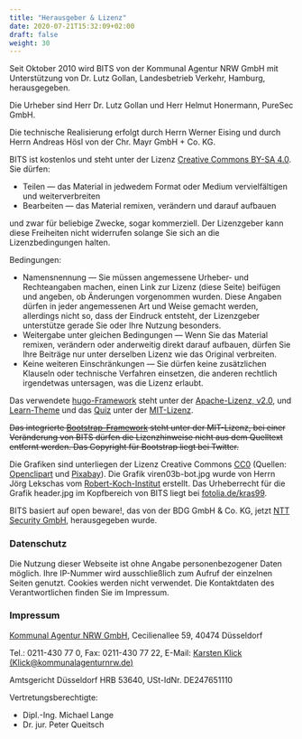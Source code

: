 ```yaml
---
title: "Herausgeber & Lizenz"
date: 2020-07-21T15:32:09+02:00
draft: false
weight: 30
---
```


Seit Oktober 2010 wird BITS von der Kommunal Agentur NRW GmbH mit Unterstützung von Dr. Lutz Gollan, Landesbetrieb Verkehr, Hamburg, herausgegeben.

Die Urheber sind Herr Dr. Lutz Gollan und Herr Helmut Honermann, PureSec GmbH.

Die technische Realisierung erfolgt durch Herrn Werner Eising und durch Herrn Andreas Hösl von der Chr. Mayr GmbH + Co. KG.

BITS ist kostenlos und steht unter der Lizenz [Creative Commons BY-SA 4.0](https://creativecommons.org/licenses/by-sa/4.0/deed.de). Sie dürfen:

- Teilen — das Material in jedwedem Format oder Medium vervielfältigen und weiterverbreiten
- Bearbeiten — das Material remixen, verändern und darauf aufbauen

und zwar für beliebige Zwecke, sogar kommerziell. Der Lizenzgeber kann diese Freiheiten nicht widerrufen solange Sie sich an die Lizenzbedingungen halten.

Bedingungen:

- Namensnennung — Sie müssen angemessene Urheber- und Rechteangaben machen, einen Link zur Lizenz (diese Seite) beifügen und angeben, ob Änderungen vorgenommen wurden. Diese Angaben dürfen in jeder angemessenen Art und Weise gemacht werden, allerdings nicht so, dass der Eindruck entsteht, der Lizenzgeber unterstütze gerade Sie oder Ihre Nutzung besonders.
- Weitergabe unter gleichen Bedingungen — Wenn Sie das Material remixen, verändern oder anderweitig direkt darauf aufbauen, dürfen Sie Ihre Beiträge nur unter derselben Lizenz wie das Original verbreiten.
- Keine weiteren Einschränkungen — Sie dürfen keine zusätzlichen Klauseln oder technische Verfahren einsetzen, die anderen rechtlich irgendetwas untersagen, was die Lizenz erlaubt.

Das verwendete [hugo-Framework](https://gohugo.io/) steht unter der [Apache-Lizenz, v2.0](https://www.apache.org/licenses/LICENSE-2.0), und [Learn-Theme](https://themes.gohugo.io/hugo-theme-learn/) und das [Quiz](https://bonartm.github.io/hugo-quiz/) unter der [MIT-Lizenz](https://opensource.org/licenses/MIT).

~~Das integrierte [Bootstrap-Framework](https://getbootstrap.com/) steht unter der MIT-Lizenz, bei einer Veränderung von BITS dürfen die Lizenzhinweise nicht aus dem Quelltext entfernt werden. Das Copyright für Bootstrap liegt bei Twitter.~~

Die Grafiken sind unterliegen der Lizenz Creative Commons [CC0](https://creativecommons.org/publicdomain/zero/1.0/deed.de) (Quellen: [Openclipart](https://openclipart.org/) und [Pixabay](https://pixabay.com/)). Die Grafik viren03b-bot.jpg wurde von Herrn Jörg Lekschas vom [Robert-Koch-Institut](https://www.rki.de/DE/Home/homepage_node.html) erstellt. Das Urheberrecht für die Grafik header.jpg im Kopfbereich von BITS liegt bei [fotolia.de/kras99](http://fotolia.de/kras99).

BITS basiert auf open beware!, das von der BDG GmbH & Co. KG, jetzt [NTT Security GmbH](https://www.nttsecurity.com/de-de), herausgegeben wurde.

### Datenschutz

Die Nutzung dieser Webseite ist ohne Angabe personenbezogener Daten möglich. Ihre IP-Nummer wird ausschließlich zum Aufruf der einzelnen Seiten genutzt. Cookies werden nicht verwendet. Die Kontaktdaten des Verantwortlichen finden Sie im Impressum.

### Impressum

[Kommunal Agentur NRW GmbH](https://www.kommunalagenturnrw.de/), Cecilienallee 59, 40474 Düsseldorf

Tel.: 0211-430 77 0, Fax: 0211-430 77 22, E-Mail: [Karsten Klick (Klick@kommunalagenturnrw.de)](mailto:klick@kommunalagenturnrw.de)

Amtsgericht Düsseldorf HRB 53640, USt-IdNr. DE247651110

Vertretungsberechtigte:

- Dipl.-Ing. Michael Lange
- Dr. jur. Peter Queitsch